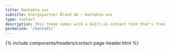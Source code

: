 ```yaml
---
title: Kontakta oss
subtitle: Energipartner Åland Ab – Kontakta oss
type: contact
description: This theme comes with a built-in contact form that's free and easy to set up.
permalink: '/kontakt/'
---
```


{% include components/headers/contact-page-header.html %}

